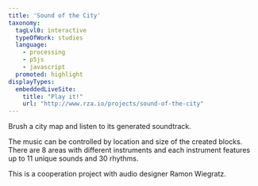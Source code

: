 ```yaml
---
title: 'Sound of the City'
taxonomy:
  tagLvl0: interactive
  typeOfWork: studies
  language:
    - processing
    - p5js
    - javascript
  promoted: highlight
displayTypes:
  embeddedLiveSite:
    title: "Play it!"
    url: "http://www.rza.io/projects/sound-of-the-city"
---
```

Brush a city map and listen to its generated soundtrack.

The music can be controlled by location and size of the created blocks.
There are 8 areas with different instruments and each instrument features up to 11 unique sounds and 30 rhythms.

This is a cooperation project with audio designer Ramon Wiegratz. 